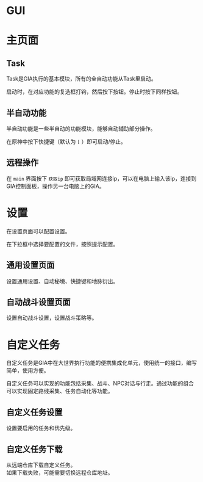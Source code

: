 # GUI

# 主页面

## Task

Task是GIA执行的基本模块，所有的全自动功能从Task里启动。

启动时，在对应功能的复选框打钩，然后按下按钮。停止时按下同样按钮。

## 半自动功能

半自动功能是一些半自动的功能模块，能够自动辅助部分操作。

在原神中按下快捷键（默认为 `[` ）即可启动/停止。

## 远程操作

在 `main` 界面按下 `获取ip` 即可获取局域网连接ip，可以在电脑上输入该ip，连接到GIA控制面板，操作另一台电脑上的GIA。

# 设置

在设置页面可以配置设置。

在下拉框中选择要配置的文件，按照提示配置。

## 通用设置页面

设置通用设置、自动秘境、快捷键和地脉衍出。

## 自动战斗设置页面

设置自动战斗设置，设置战斗策略等。

# 自定义任务

自定义任务是GIA中在大世界执行功能的便携集成化单元，使用统一的接口，编写简单，使用方便。

自定义任务可以实现的功能包括采集、战斗、NPC对话与行走。通过功能的组合可以实现固定路线采集、任务自动化等功能。

## 自定义任务设置

设置要启用的任务和优先级。

## 自定义任务下载

从远端仓库下载自定义任务。 \
如果下载失败，可能需要切换远程仓库地址。
